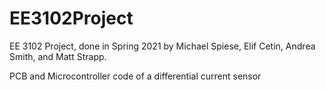# EE3102Project
EE 3102 Project, done in Spring 2021 by Michael Spiese, Elif Cetin, Andrea Smith, and Matt Strapp.

PCB and Microcontroller code of a differential current sensor
